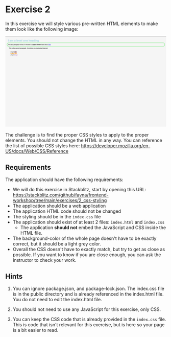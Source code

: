 # Exercise 2

In this exercise we will style various pre-written HTML elements to make them look like the following image:

![Exercise 2](https://raw.githubusercontent.com/favna/frontend-workshop/main/assets/finished-result-exercise-2.png)

The challenge is to find the proper CSS styles to apply to the proper elements. You should not change the HTML in any
way. You can reference the list of possible CSS styles here:
<https://developer.mozilla.org/en-US/docs/Web/CSS/Reference>

## Requirements

The application should have the following requirements:

-   We will do this exercise in Stackblitz, start by opening this URL:
    <https://stackblitz.com/github/favna/frontend-workshop/tree/main/exercises/2_css-styling>
-   The application should be a web application
-   The application HTML code should not be changed
-   The styling should be in the `index.css` file
-   The application should exist of at least 2 files: `index.html` and `index.css`
    -   The application **should not** embed the JavaScript and CSS inside the HTML file.
-   The background-color of the whole page doesn't have to be exactly correct, but it should be a light grey color.
-   Overall the CSS doesn't have to exactly match, but try to get as close as possible. If you want to know if you are
    close enough, you can ask the instructor to check your work.

## Hints

1. You can ignore package.json, and package-lock.json. The index.css file is in the public directory and is already referenced in the index.html file. You do not need to edit the index.html file.

2. You should not need to use any JavaScript for this exercise, only CSS.

3. You can keep the CSS code that is already provided in the `index.css` file. This is code that isn't relevant for this
   exercise, but is here so your page is a bit easier to read.
